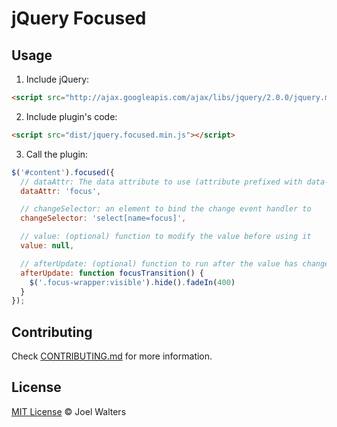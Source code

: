 # jQuery Focused

## Usage

1. Include jQuery:

  ```html
  <script src="http://ajax.googleapis.com/ajax/libs/jquery/2.0.0/jquery.min.js"></script>
  ```

2. Include plugin's code:

  ```html
  <script src="dist/jquery.focused.min.js"></script>
  ```

3. Call the plugin:

  ```javascript
  $('#content').focused({
    // dataAttr: The data attribute to use (attribute prefixed with data-)
    dataAttr: 'focus',

    // changeSelector: an element to bind the change event handler to
    changeSelector: 'select[name=focus]',

    // value: (optional) function to modify the value before using it
    value: null,

    // afterUpdate: (optional) function to run after the value has changed
    afterUpdate: function focusTransition() {
      $('.focus-wrapper:visible').hide().fadeIn(400)
    }
  });
  ```

## Contributing

Check [CONTRIBUTING.md](https://github.com/jquery-boilerplate/boilerplate/blob/master/CONTRIBUTING.md) for more information.

## License

[MIT License](http://joelwalters.mit-license.org/) © Joel Walters
